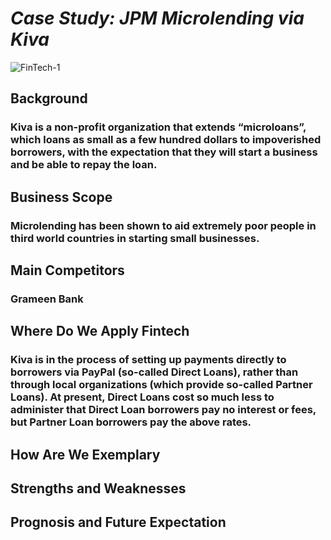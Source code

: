 # *Case Study: JPM Microlending via Kiva*

![FinTech-1](./FinTech/FinTech-1.jpg) 

## **Background**
### Kiva is a non-profit organization that extends “microloans”, which loans as small as a few hundred dollars to impoverished borrowers, with the expectation that they will start a business and be able to repay the loan. ###

## **Business Scope**
### Microlending has been shown to aid extremely poor people in third world countries in starting small businesses. ###

## **Main Competitors**
### Grameen Bank

## **Where Do We Apply Fintech**
### Kiva is in the process of setting up payments directly to borrowers via PayPal (so-called Direct Loans), rather than through local organizations (which provide so-called Partner Loans). At present, Direct Loans cost so much less to administer that Direct Loan borrowers pay no interest or fees, but Partner Loan borrowers pay the above rates. ###

## **How Are We Exemplary**


## **Strengths and Weaknesses**

## **Prognosis and Future Expectation**
